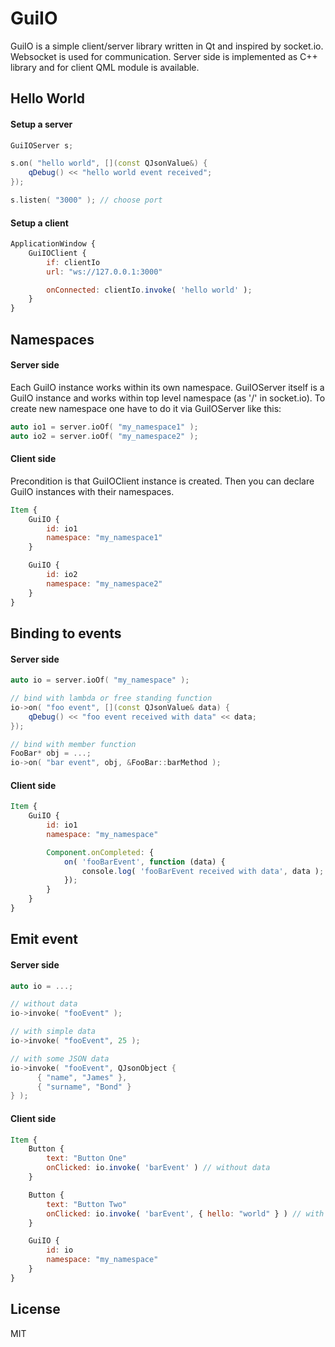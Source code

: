 # GuiIO

GuiIO is a simple client/server library written in Qt and inspired by socket.io.
Websocket is used for communication. Server side is implemented as C++ library
and for client QML module is available.

## Hello World


#### Setup a server
```C++
GuiIOServer s;

s.on( "hello world", [](const QJsonValue&) {
    qDebug() << "hello world event received";
});

s.listen( "3000" ); // choose port
```

#### Setup a client
```qml
ApplicationWindow {
    GuiIOClient {
        if: clientIo
        url: "ws://127.0.0.1:3000"

        onConnected: clientIo.invoke( 'hello world' );
    }
}
```

## Namespaces
#### Server side
Each GuiIO instance works within its own namespace. GuiIOServer itself is a
GuiIO instance and works within top level namespace (as '/' in socket.io).
To create new namespace one have to do it via GuiIOServer like this:
```C++
auto io1 = server.ioOf( "my_namespace1" );
auto io2 = server.ioOf( "my_namespace2" );
```

#### Client side
Precondition is that GuiIOClient instance is created. Then you can declare
GuiIO instances with their namespaces.
```qml
Item {
    GuiIO {
        id: io1
        namespace: "my_namespace1"
    }

    GuiIO {
        id: io2
        namespace: "my_namespace2"
    }
}
```

## Binding to events
#### Server side
```C++
auto io = server.ioOf( "my_namespace" );

// bind with lambda or free standing function
io->on( "foo event", [](const QJsonValue& data) {
    qDebug() << "foo event received with data" << data;
});

// bind with member function
FooBar* obj = ...;
io->on( "bar event", obj, &FooBar::barMethod );
```

#### Client side
```qml
Item {
    GuiIO {
        id: io1
        namespace: "my_namespace"

        Component.onCompleted: {
            on( 'fooBarEvent', function (data) {
                console.log( 'fooBarEvent received with data', data );
            });
        }
    }
}
```

## Emit event
#### Server side
```C++
auto io = ...;

// without data
io->invoke( "fooEvent" );

// with simple data
io->invoke( "fooEvent", 25 );

// with some JSON data
io->invoke( "fooEvent", QJsonObject {
      { "name", "James" },
      { "surname", "Bond" }
} );
```

#### Client side
```qml
Item {
    Button {
        text: "Button One"
        onClicked: io.invoke( 'barEvent' ) // without data
    }

    Button {
        text: "Button Two"
        onClicked: io.invoke( 'barEvent', { hello: "world" } ) // with JSON data
    }

    GuiIO {
        id: io
        namespace: "my_namespace"
    }
}
```

## License

MIT
